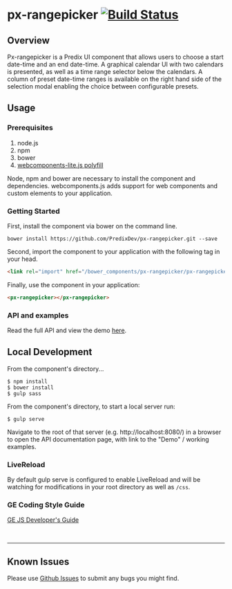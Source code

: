 # px-rangepicker [![Build Status](https://travis-ci.org/PredixDev/px-rangepicker.svg?branch=master)](https://travis-ci.org/PredixDev/px-rangepicker)

## Overview

Px-rangepicker is a Predix UI component that allows users to choose a start date-time and an end date-time. A graphical calendar UI with two calendars is presented, as well as a time range selector below the calendars. A column of preset date-time ranges is available on the right hand side of the selection modal enabling the choice between configurable presets.

## Usage

### Prerequisites

1. node.js
2. npm
3. bower
4. [webcomponents-lite.js polyfill](https://github.com/webcomponents/webcomponentsjs)

Node, npm and bower are necessary to install the component and dependencies. webcomponents.js adds support for web components and custom elements to your application.

### Getting Started

First, install the component via bower on the command line.

```
bower install https://github.com/PredixDev/px-rangepicker.git --save
```

Second, import the component to your application with the following tag in your head.

```html
<link rel="import" href="/bower_components/px-rangepicker/px-rangepicker.html"/>
```

Finally, use the component in your application:

```html
<px-rangepicker></px-rangepicker>
```

### API and examples

Read the full API and view the demo [here](https://predixdev.github.io/px-rangepicker).

## Local Development

From the component's directory...

```
$ npm install
$ bower install
$ gulp sass
```

From the component's directory, to start a local server run:

```
$ gulp serve
```

Navigate to the root of that server (e.g. http://localhost:8080/) in a browser to open the API documentation page, with link to the "Demo" / working examples.

### LiveReload

By default gulp serve is configured to enable LiveReload and will be watching for modifications in your root directory as well as `/css`.






### GE Coding Style Guide
[GE JS Developer's Guide](https://github.com/GeneralElectric/javascript)

<br />
<hr />

## Known Issues

Please use [Github Issues](https://github.com/PredixDev/COMPONENT/issues) to submit any bugs you might find.
